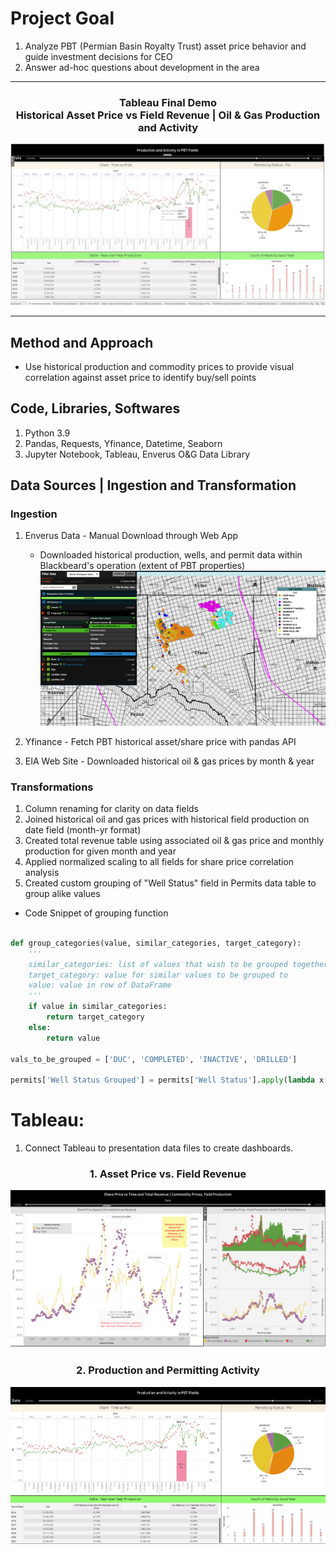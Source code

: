 # Project Goal

1. Analyze PBT (Permian Basin Royalty Trust) asset price behavior and guide investment decisions for CEO
2. Answer ad-hoc questions about development in the area
<hr>

<h3 style='text-align:center'> Tableau Final Demo <br>Historical Asset Price vs Field Revenue | Oil & Gas Production and Activity</h3>

![dynamic_demo](Images/dynamic_demo_gif.gif)

<hr>

## Method and Approach
* Use historical production and commodity prices to provide visual correlation against asset price to identify buy/sell points

## Code, Libraries, Softwares
1. Python 3.9
2. Pandas, Requests, Yfinance, Datetime, Seaborn
3. Jupyter Notebook, Tableau, Enverus O&G Data Library

## Data Sources | Ingestion and Transformation
### Ingestion
1. Enverus Data - Manual Download through Web App
    * Downloaded historical production, wells, and permit data within Blackbeard's operation (extent of PBT properties)
![map_area](Images/data_extent_map.png)

2. Yfinance - Fetch PBT historical asset/share price with pandas API 
3. EIA Web Site - Downloaded historical oil & gas prices by month & year

### Transformations
1. Column renaming for clarity on data fields
2. Joined historical oil and gas prices with historical field production on date field (month-yr format)
3. Created total revenue table using associated oil & gas price and monthly production for given month and year
4. Applied normalized scaling to all fields for share price correlation analysis
5. Created custom grouping of "Well Status" field in Permits data table to group alike values

* Code Snippet of grouping function
```python

def group_categories(value, similar_categories, target_category):
    '''
    similar_categories: list of values that wish to be grouped together
    target_category: value for similar values to be grouped to
    value: value in row of DataFrame
    '''
    if value in similar_categories:
        return target_category
    else:
        return value

vals_to_be_grouped = ['DUC', 'COMPLETED', 'INACTIVE', 'DRILLED']

permits['Well Status Grouped'] = permits['Well Status'].apply(lambda x: group_categories(x, vals_to_be_grouped, 'Drilled, Not Producing'))

```

# Tableau:
1. Connect Tableau to presentation data files to create dashboards.

<h3 style='text-align:center'> 1. Asset Price vs. Field Revenue</h3>

![tableau_asset_vs_revenue](Images/tableau_dash_asset_vs_field_revenue.png)


<h3 style='text-align:center'>2. Production and Permitting Activity</h3>

![map_area](Images/oil_gas_activity_dash.png)
